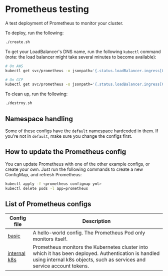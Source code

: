 # Prometheus testing

A test deployment of Prometheus to monitor your cluster.

To deploy, run the following:

```bash
./create.sh
```

To get your LoadBalancer's DNS name, run the following `kubectl` command
(note: the load balancer might take several minutes to become available):

```bash
# On AWS
kubectl get svc/prometheus -o jsonpath='{.status.loadBalancer.ingress[0].hostname}'

# On GCP
kubectl get svc/prometheus -o jsonpath='{.status.loadBalancer.ingress[0].ip}'
```

To clean up, run the following:

```bash
./destroy.sh
```

## Namespace handling

Some of these configs have the `default` namespace hardcoded in them.
If you're not in `default`, make sure you change the configs first.

## How to update the Prometheus config

You can update Prometheus with one of the other example configs, or create your own.
Just run the following commands to create a new ConfigMap, and refresh Prometheus:

```bash
kubectl apply -f <prometheus configmap yml>
kubectl delete pods -l app=prometheus
```

## List of Prometheus configs

| Config file | Description |
|---|---|
| [basic](./prometheus-configmap-basic.yml) | A hello-world config.  The Prometheus Pod only monitors itself. |
| [internal k8s](./prometheus-configmap-internal-k8s.yml) | Prometheus monitors the Kubernetes cluster into which it has been deployed. Authentication is handled using internal k8s objects, such as services and service account tokens. |
